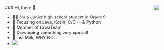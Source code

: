 <img align="right" src="https://github-readme-stats.vercel.app/api?username=SakuraTao2007&show_icons=true&theme=radical" />
### Hi, there 👋

- 🧑‍🍼 I'm a Junior high school student in Grade 9
- :orange_book: Focusing on Java, Kotlin, C/C++ & Python
- :hammer: Member of LawaTeam
- :ram: Developing something very special!
- 🥛 Tea Milk, WHY NOT!
- [![](https://visitcount.itsvg.in/api?id=SakuraTao2007&label=Profile%20Views&color=1&icon=7&pretty=false)](https://visitcount.itsvg.in)
